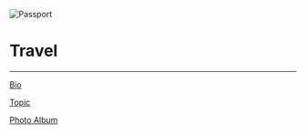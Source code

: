 ![Passport](https://jaal32.github.io/IMG_3630.jpg)

# Travel

---------------------------------

[Bio](https://jaal32.github.io/bio)


[Topic](https://jaal32.github.io/topic)


[Photo Album](https://www.youtube.com/watch?v=oHg5SJYRHA0)
